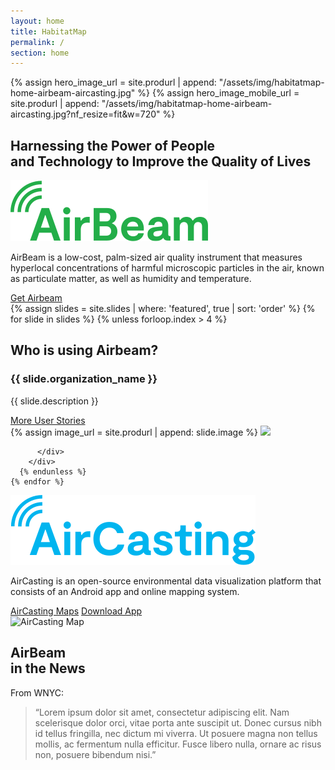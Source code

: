 ```yaml
---
layout: home
title: HabitatMap
permalink: /
section: home
---
```


{% assign hero_image_url = site.produrl | append: "/assets/img/habitatmap-home-airbeam-aircasting.jpg" %}
{% assign hero_image_mobile_url = site.produrl | append: "/assets/img/habitatmap-home-airbeam-aircasting.jpg?nf_resize=fit&w=720" %}

<style scoped>
  .panel--hero {
    background-image: url("{{ hero_image_url }}");
  }

  @media screen and (max-width: 480px) {
    .panel--hero {
      background-image: url("{{ hero_image_mobile_url }}");
    }
  }
</style>

<section class="panel panel--hero u--bg-teal-light">
  <div class="split--50">
    <h1 class="heading heading--large u--accent-hm panel__heading">
      Harnessing the Power&nbsp;of&nbsp;People and&nbsp;Technology&nbsp;to Improve the Quality&nbsp;of&nbsp;Lives
    </h1>
  </div>
</section>

<section class="panel panel--airbeam panel--align-center arc-background arc-background--right-opacity-50 arc-background--right-bottom">
  <div class="split--60">
    <img class="logo logo--body" alt="Airbeam" src="assets/img/svg/AirBeam-Logo-Body.svg" />
    <p class="p--large u--gray-text">
      AirBeam is a low-cost, palm-sized air quality instrument that measures hyperlocal concentrations of harmful microscopic particles in the air, known as particulate matter, as well as humidity and temperature.
    </p>
  </div>
  <div class="split--40 u--align-center">
    <a href="/airbeam/buy-it-now" class="badge-link badge-link--hm">
      <span class="u--vertically-centered">Get Airbeam</span>
    </a>
  </div>
</section>

<section class="slider">
  <div class="js-slider">
    {% assign slides = site.slides | where: 'featured', true | sort: 'order' %}
    {% for slide in slides %}
      {% unless forloop.index > 4 %}
        <div>
          <div class="panel u--bg-teal slide">
            <div class="split--50 slide__story">
              <h2 class="heading heading--capitilized">Who is using Airbeam?</h2>
                <h3 class="heading heading--medium">{{ slide.organization_name }}</h3>
                <p class="p--body">
                  {{ slide.description }}
                </p>
              <a href="#" class="button button--ac-on-teal">More User Stories</a>
            </div>
            {% assign image_url = site.produrl | append: slide.image %}
            <img
              src="{{ image_url | append: '?nf_resize=fit&w=1875'  }}"
              srcset="{{ image_url | append: '?nf_resize=fit&w=576 768w' }},
                      {{ image_url | append: '?nf_resize=fit&w=960 1280w' }},
                      {{ image_url | append: '?nf_resize=fit&w=1080 1440w' }},
                      {{ image_url | append: '?nf_resize=fit&w=1875 2500w' }}"
              class="slide__photo"
            />

          </div>
        </div>
      {% endunless %}
    {% endfor %}
  </div>
</section>

<section class="panel panel--align-center ac-intro">
  <div class="split--60">
    <img class="logo logo--body" alt="AirCasting" src="assets/img/svg/AirCasting-Logo-Body.svg" />
    <p class="p--large u--gray-text">
      AirCasting is an open-source environmental data visualization platform that consists of an Android app and online mapping system.
    </p>
  </div>
  <div class="split--40 u--align-right">
    <a href="#" class="button button--ac ac-intro__button">AirCasting Maps</a>
    <a href="#" class="button button--ac ac-intro__button">Download App</a>
  </div>
</section>

<section class="panel">
  <div>
    <img src="{{ site.produrl | append: '/assets/img/habitatmap-aircasting-map-placeholder.png' }}" alt="AirCasting Map" />
  </div>
</section>

<section class="panel panel--quote u--bg-blue-dark arc-background arc-background--left-opacity-15 arc-background--left-quote">
  <div class="split--40">
    <h2 class="heading heading--medium">
      AirBeam
      <br />
      in the News
    </h2>
  </div>
  <div class="split--60 quote">
    <p class="heading u--capitalized quote__heading">From WNYC:</p>
    <blockquote class="quote__body">
      “Lorem ipsum dolor sit amet, consectetur adipiscing elit. Nam scelerisque dolor orci, vitae porta ante suscipit ut. Donec cursus nibh id tellus fringilla, nec dictum mi viverra. Ut posuere magna non tellus mollis, ac fermentum nulla efficitur. Fusce libero nulla, ornare ac risus non, posuere bibendum nisi.”
    </blockquote>
  </div>
</section>

<script defer type="text/javascript" src="https://cdnjs.cloudflare.com/ajax/libs/tiny-slider/2.9.2/min/tiny-slider.js"></script>
<script defer type="text/javascript" src="/assets/js/slider.js"></script>
